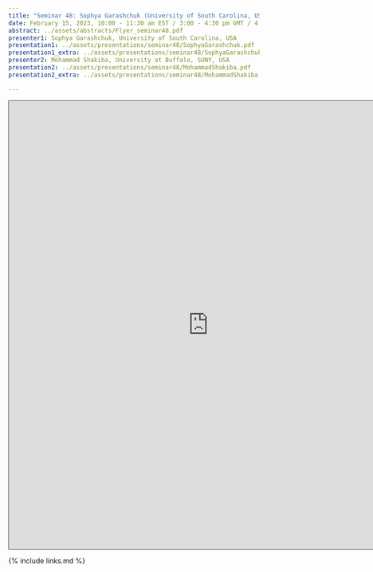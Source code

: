 ```yaml
---
title: "Seminar 48: Sophya Garashchuk (University of South Carolina, USA) and Mohammad Shakiba (University at Buffalo, SUNY, USA)"
date: February 15, 2023, 10:00 - 11:30 am EST / 3:00 - 4:30 pm GMT / 4:00 - 5:30 CET, Paris / 11:00 pm - 00:30 am CST Beijing
abstract: ../assets/abstracts/Flyer_seminar48.pdf
presenter1: Sophya Garashchuk, University of South Carolina, USA
presentation1: ../assets/presentations/seminar48/SophyaGarashchuk.pdf
presentation1_extra: ../assets/presentations/seminar48/SophyaGarashchuk.pptx
presenter2: Mohammad Shakiba, University at Buffalo, SUNY, USA
presentation2: ../assets/presentations/seminar48/MohammadShakiba.pdf
presentation2_extra: ../assets/presentations/seminar48/MohammadShakiba.pptx

---
```


<iframe src="https://ub.hosted.panopto.com/Panopto/Pages/Embed.aspx?id=5f267789-bcc2-431a-8e86-afaa01265e4c
&autoplay=false&offerviewer=true&showtitle=true&showbrand=true&captions=false&interactivity=all" height="900" width="800" 
style="border: 1px solid #464646;" allowfullscreen allow="autoplay"></iframe>

{% include links.md %}


